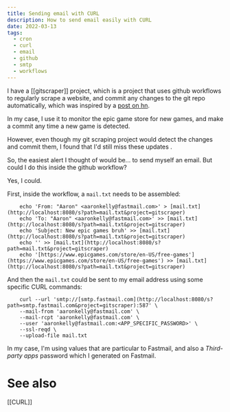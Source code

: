 ```yaml
---
title: Sending email with CURL
description: How to send email easily with CURL
date: 2022-03-13
tags:
  - cron
  - curl
  - email
  - github
  - smtp
  - workflows
---
```


I have a [[gitscraper]] project, which is a project that uses github workflows to regularly scrape a website, and commit any changes to the git repo automatically, which was inspired by a [post on hn](https://news.ycombinator.com/item?id=24732943).

In my case, I use it to monitor the epic game store for new games, and make a commit any time a new game is detected.

However, even though my git scraping project would detect the changes and commit them, I found that I'd still miss these updates .

So, the easiest alert I thought of would be... to send myself an email. But could I do this inside the github workflow?

Yes, I could.

First, inside the workflow, a `mail.txt` needs to be assembled:

        echo 'From: "Aaron" <aaronkelly@fastmail.com>' > [mail.txt](http://localhost:8080/s?path=mail.txt&project=gitscraper)
        echo 'To: "Aaron" <aaronkelly@fastmail.com>' >> [mail.txt](http://localhost:8080/s?path=mail.txt&project=gitscraper)
        echo 'Subject: New epic games bruh' >> [mail.txt](http://localhost:8080/s?path=mail.txt&project=gitscraper)
        echo '' >> [mail.txt](http://localhost:8080/s?path=mail.txt&project=gitscraper)
        echo '[https://www.epicgames.com/store/en-US/free-games'](https://www.epicgames.com/store/en-US/free-games') >> [mail.txt](http://localhost:8080/s?path=mail.txt&project=gitscraper)

And then the `mail.txt` could be sent to my email address using some specific CURL commands:

        curl --url 'smtp://[smtp.fastmail.com](http://localhost:8080/s?path=smtp.fastmail.com&project=gitscraper):587' \
        --mail-from 'aaronkelly@fastmail.com' \
        --mail-rcpt 'aaronkelly@fastmail.com' \
        --user 'aaronkelly@fastmail.com:<APP_SPECIFIC_PASSWORD>' \
        --ssl-reqd \
        --upload-file mail.txt

In my case, I'm using values that are particular to Fastmail, and also a _Third-party apps_ password which I generated on Fastmail.

# See also

[[CURL]]